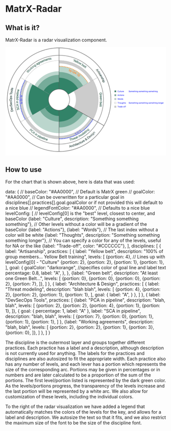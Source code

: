 # MatrX-Radar

## What is it?

MatrX-Radar is a radar visualization component.

![](radar-snapshot.png)

## How to use

For the chart that is shown above, here is data that was used:

data: {
  // baseColor: "#AA0000",  // Default is MatrX green
  // goalColor: "#AA0000",  // Can be overwritten for a particular goal in disciplines[].practices[].goal.goalColor or if not provided this will default to a nice blue
  // legendFontColor: "#AA0000",  // Defaults to a nice blue
  levelConfig: [
    // levelConfig[0]  is the "best" level, closest to center, and baseColor
    {label: "Culture", description: "Something something something"},
    // Other levels without a color will be a gradient of the baseColor
    {label: "Actions"},
    {label: "Words"},
    // The last index without a color will be white
    {label: "Thoughts", description: "Something something something longer"},
    // You can specify a color for any of the levels, useful for NA or the like
    {label: "Trade-off", color: "#CCCCCC"},
  ],
  disciplines: [
    {
      label: "Artisanship",
      practices: [
        {
          label: "Yellow belt",
          description: "100% of group members... Yellow Belt training",
          levels: [
            {portion: 4},  // Lines up with levelConfig[0] - "Culture"
            {portion: 2},
            {portion: 2},
            {portion: 1},
            {portion: 1},
          ],
          goal: {
            goalColor: "darkorange", //specifies color of goal line and label text
            percentage: 0.8,
            label: "A",
          },
        },
        {label: "Green belt", description: "At least one Green Belt...", levels: [
          {portion: 0},
          {portion: 0},
          {portion: 0},
          {portion: 2},
          {portion: 7},
        ]},
      ]
    },
    {
      label: "Architecture & Design",
      practices: [
        {
          label: "Threat modeling",
          description: "blah blah",
          levels: [
            {portion: 4},
            {portion: 2},
            {portion: 2},
            {portion: 1},
            {portion: 1},
          ],
          goal: {
            label: "A",
          }
        },
      ]
    },
    {
      label: "DevSecOps Tools",
      practices: [
        {label: "PCA in pipeline", description: "blah, blah", levels: [
          {portion: 2},
          {portion: 2},
          {portion: 4},
          {portion: 1},
          {portion: 1},
        ]},
        {
          goal: {
            percentage: 1,
            label: "A"
          },
          label: "SCA in pipeline", description: "blah, blah", levels: [
            {portion: 7},
            {portion: 0},
            {portion: 1},
            {portion: 1},
            {portion: 1},
          ]
        },
        {label: "Working agreements", description: "blah, blah", levels: [
          {portion: 2},
          {portion: 2},
          {portion: 1},
          {portion: 3},
          {portion: 0},
        ]},
      ]
    },
  ]
}

The discipline is the outermost layer and groups together different practices. Each practice has a label and a description, although description is not currently used for anything. The labels for the practices and disciplines are also autosized to fit the appropriate width. Each practice also has any number of levels, and each lever has a portion which represents the size of the corresponding arc. Portions may be given in percentages or in numbers and are later calculated to be a proportion of the sum of the portions. The first level/portion listed is represented by the dark green color. As the levels/portions progress, the transparency of the levels increase and the last portion will be represented by a white arc. We also allow for customization of these levels, including the individual colors.

To the right of the radar visualization we have added a legend that automatically matches the colors of the levels for the key, and allows for a label and description. We autosize the text so that it fits, and we also restrict the maximum size of the font to be the size of the discipline font.
